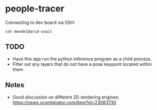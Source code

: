 # people-tracer

Connecting to dev board via SSH:

```
ssh mendel@arid-snail
```

## TODO
* Have this app run the python inference program as a child process.
* Filter out any layers that do not have a pose keypoint located within them

## Notes
* Good discussion on different 2D rendering engines: https://news.ycombinator.com/item?id=23083730